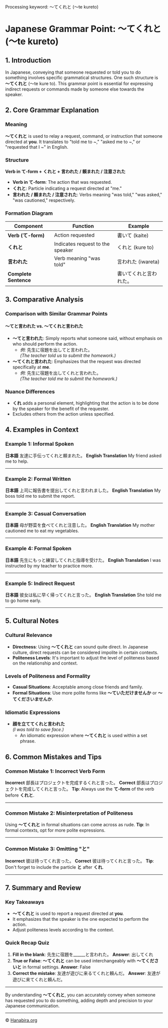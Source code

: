 Processing keyword: ～てくれと (〜te kureto)
# Japanese Grammar Point: ～てくれと (〜te kureto)

## 1. Introduction
In Japanese, conveying that someone requested or told you to do something involves specific grammatical structures. One such structure is **～てくれと** (〜te kure to). This grammar point is essential for expressing indirect requests or commands made by someone else towards the speaker.
## 2. Core Grammar Explanation
### Meaning
**～てくれと** is used to relay a request, command, or instruction that someone directed at **you**. It translates to "told me to ~," "asked me to ~," or "requested that I ~" in English.
### Structure
**Verb in て-form + くれと + 言われた / 頼まれた / 注意された**
- **Verb in て-form**: The action that was requested.
- **くれと**: Particle indicating a request directed at "me."
- **言われた / 頼まれた / 注意された**: Verbs meaning "was told," "was asked," "was cautioned," respectively.
### Formation Diagram
| Component             | Function                              | Example               |
|-----------------------|---------------------------------------|-----------------------|
| **Verb (て-form)**    | Action requested                      | 書いて (kaite)        |
| **くれと**            | Indicates request to the speaker      | くれと (kure to)      |
| **言われた**          | Verb meaning "was told"               | 言われた (iwareta)    |
| **Complete Sentence** |                                       | 書いてくれと言われた。 |
## 3. Comparative Analysis
### Comparison with Similar Grammar Points
#### ～てと言われた vs. ～てくれと言われた
- **～てと言われた**: Simply reports what someone said, without emphasis on who should perform the action.
  - *例*: 先生に宿題を出してと言われた。  
    *(The teacher told us to submit the homework.)*
- **～てくれと言われた**: Emphasizes that the request was directed specifically at **me**.
  - *例*: 先生に宿題を出してくれと言われた。  
    *(The teacher told me to submit the homework.)*
### Nuance Differences
- **くれ** adds a personal element, highlighting that the action is to be done by the speaker for the benefit of the requester.
- Excludes others from the action unless specified.
## 4. Examples in Context
### Example 1: Informal Spoken
**日本語**
友達に手伝ってくれと頼まれた。
**English Translation**
My friend asked me to help.

---
### Example 2: Formal Written
**日本語**
上司に報告書を提出してくれと言われました。
**English Translation**
My boss told me to submit the report.

---
### Example 3: Casual Conversation
**日本語**
母が野菜を食べてくれと注意した。
**English Translation**
My mother cautioned me to eat my vegetables.

---
### Example 4: Formal Spoken
**日本語**
先生にもっと練習してくれと指導を受けた。
**English Translation**
I was instructed by my teacher to practice more.

---
### Example 5: Indirect Request
**日本語**
彼女は私に早く帰ってくれと言った。
**English Translation**
She told me to go home early.

---
## 5. Cultural Notes
### Cultural Relevance
- **Directness**: Using **～てくれと** can sound quite direct. In Japanese culture, direct requests can be considered impolite in certain contexts.
- **Politeness Levels**: It's important to adjust the level of politeness based on the relationship and context.
### Levels of Politeness and Formality
- **Casual Situations**: Acceptable among close friends and family.
- **Formal Situations**: Use more polite forms like **～ていただけませんか** or **～てくださいませんか**.
### Idiomatic Expressions
- **顔を立ててくれと言われた**  
  *(I was told to save face.)*
  - An idiomatic expression where **～てくれと** is used within a set phrase.
## 6. Common Mistakes and Tips
### Common Mistake 1: Incorrect Verb Form
**Incorrect**
部長はプロジェクトを完成するくれと言った。
**Correct**
部長はプロジェクトを完成してくれと言った。
**Tip**: Always use the **て-form** of the verb before **くれと**.

---
### Common Mistake 2: Misinterpretation of Politeness
Using **～てくれと** in formal situations can come across as rude.
**Tip**: In formal contexts, opt for more polite expressions.

---
### Common Mistake 3: Omitting "と"
**Incorrect**
彼は待ってくれ言った。
**Correct**
彼は待ってくれと言った。
**Tip**: Don't forget to include the particle **と** after **くれ**.

---
## 7. Summary and Review
### Key Takeaways
- **～てくれと** is used to report a request directed at **you**.
- It emphasizes that the speaker is the one expected to perform the action.
- Adjust politeness levels according to the context.
### Quick Recap Quiz
1. **Fill in the blank**: 先生に宿題を______と言われた。
   **Answer**: 出してくれ
2. **True or False**: **～てくれと** can be used interchangeably with **～てくださいと** in formal settings.
   **Answer**: False
3. **Correct the mistake**: 友達が遊びに来るてくれと頼んだ。
   **Answer**: 友達が遊びに来てくれと頼んだ。
---
By understanding **～てくれと**, you can accurately convey when someone has requested you to do something, adding depth and precision to your Japanese communication.


---

© [Hanabira.org](https://hanabira.org)
